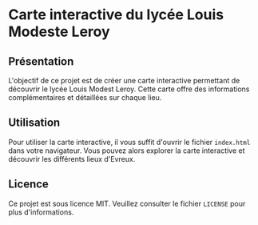 # Carte interactive du lycée Louis Modeste Leroy

## Présentation

L'objectif de ce projet est de créer une carte interactive permettant de découvrir le lycée Louis Modest Leroy. Cette carte offre des informations complémentaires et détaillées sur chaque lieu.

## Utilisation

Pour utiliser la carte interactive, il vous suffit d'ouvrir le fichier `index.html` dans votre navigateur. Vous pouvez alors explorer la carte interactive et découvrir les différents lieux d'Evreux.

## Licence

Ce projet est sous licence MIT. Veuillez consulter le fichier `LICENSE` pour plus d'informations.

